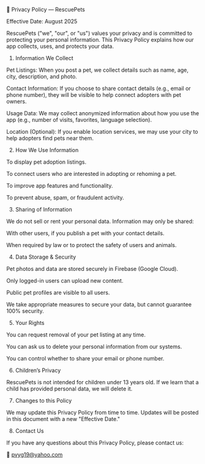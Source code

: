 📌 Privacy Policy — RescuePets

Effective Date: August 2025

RescuePets ("we", "our", or "us") values your privacy and is committed to protecting your personal information. This Privacy Policy explains how our app collects, uses, and protects your data.

1. Information We Collect

Pet Listings: When you post a pet, we collect details such as name, age, city, description, and photo.

Contact Information: If you choose to share contact details (e.g., email or phone number), they will be visible to help connect adopters with pet owners.

Usage Data: We may collect anonymized information about how you use the app (e.g., number of visits, favorites, language selection).

Location (Optional): If you enable location services, we may use your city to help adopters find pets near them.

2. How We Use Information

To display pet adoption listings.

To connect users who are interested in adopting or rehoming a pet.

To improve app features and functionality.

To prevent abuse, spam, or fraudulent activity.

3. Sharing of Information

We do not sell or rent your personal data. Information may only be shared:

With other users, if you publish a pet with your contact details.

When required by law or to protect the safety of users and animals.

4. Data Storage & Security

Pet photos and data are stored securely in Firebase (Google Cloud).

Only logged-in users can upload new content.

Public pet profiles are visible to all users.

We take appropriate measures to secure your data, but cannot guarantee 100% security.

5. Your Rights

You can request removal of your pet listing at any time.

You can ask us to delete your personal information from our systems.

You can control whether to share your email or phone number.

6. Children’s Privacy

RescuePets is not intended for children under 13 years old. If we learn that a child has provided personal data, we will delete it.

7. Changes to this Policy

We may update this Privacy Policy from time to time. Updates will be posted in this document with a new "Effective Date."

8. Contact Us

If you have any questions about this Privacy Policy, please contact us:

📧 pvyg19@yahoo.com
